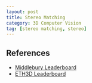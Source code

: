 ```yaml
---
layout: post
title: Stereo Matching
category: 3D Computer Vision
tag: [stereo matching, stereo]
---
```


## References
* [Middlebury Leaderboard](https://vision.middlebury.edu/stereo/eval3/)
* [ETH3D Leaderboard](https://www.eth3d.net/low_res_two_view)